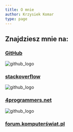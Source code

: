 ```yaml
---
title: O mnie
author: Krzysiek Komar
type: page
---
```


## Znajdziesz mnie na:  

### [ GitHub](https://github.com/ZielonyBuszmen)
![github_logo](/img/posts/github-small-logo.jpg)

###  [ stack**overflow**](http://stackoverflow.com/users/6795117/zielony-buszmen)
![github_logo](/img/posts/stack-logo-small.jpg)

###  [4programmers.net](https://4programmers.net/Profile/70328)
![github_logo](/img/posts/4programmers-logo-small.jpg)

### [forum.komputerświat.pl](http://forum.komputerswiat.pl/user/10668-zielony-buszmen/)
